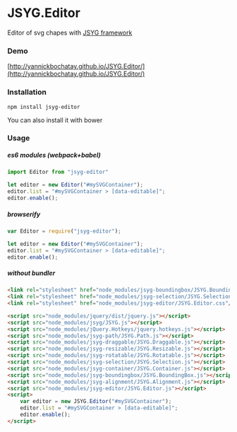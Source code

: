 # JSYG.Editor
Editor of svg chapes with [JSYG framework](https://github.com/YannickBochatay/JSYG)


### Demo
[http://yannickbochatay.github.io/JSYG.Editor/](http://yannickbochatay.github.io/JSYG.Editor/)


### Installation
```shell
npm install jsyg-editor
```
You can also install it with bower



### Usage

##### es6 modules (webpack+babel)
```javascript
import Editor from "jsyg-editor"

let editor = new Editor("#mySVGContainer");
editor.list = "#mySVGContainer > [data-editable]";
editor.enable();
```

##### browserify
```javascript
var Editor = require("jsyg-editor");

let editor = new Editor("#mySVGContainer");
editor.list = "#mySVGContainer > [data-editable]";
editor.enable();
```

##### without bundler
```html
<link rel="stylesheet" href="node_modules/jsyg-boundingbox/JSYG.BoundingBox.css"/>
<link rel="stylesheet" href="node_modules/jsyg-selection/JSYG.Selection.css"/>
<link rel="stylesheet" href="node_modules/jsyg-editor/JSYG.Editor.css"/>

<script src="node_modules/jquery/dist/jquery.js"></script>
<script src="node_modules/jsyg/JSYG.js"></script>
<script src="node_modules/jQuery.Hotkeys/jquery.hotkeys.js"></script>
<script src="node_modules/jsyg-path/JSYG.Path.js"></script>
<script src="node_modules/jsyg-draggable/JSYG.Draggable.js"></script>
<script src="node_modules/jsyg-resizable/JSYG.Resizable.js"></script>
<script src="node_modules/jsyg-rotatable/JSYG.Rotatable.js"></script>
<script src="node_modules/jsyg-selection/JSYG.Selection.js"></script>
<script src="node_modules/jsyg-container/JSYG.Container.js"></script>
<script src="node_modules/jsyg-boundingbox/JSYG.BoundingBox.js"></script>
<script src="node_modules/jsyg-alignment/JSYG.Alignment.js"></script>
<script src="node_modules/jsyg-editor/JSYG.Editor.js"></script>
<script>
    var editor = new JSYG.Editor("#mySVGContainer");
    editor.list = "#mySVGContainer > [data-editable]";
    editor.enable();
</script>
```